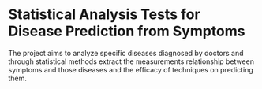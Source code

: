 # Statistical Analysis Tests for Disease Prediction from Symptoms

The project aims to analyze specific diseases diagnosed by doctors and through statistical methods extract the measurements relationship between symptoms and  those diseases and the efficacy of techniques on predicting them. 
